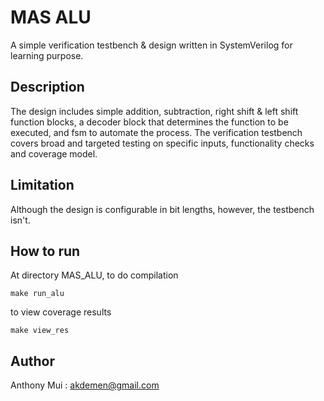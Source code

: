 # MAS ALU

A simple verification testbench & design written in SystemVerilog for learning purpose.

## Description

The design includes simple addition, subtraction, right shift & left shift function blocks, a decoder block that determines the function to be executed, and fsm to automate the process. The verification testbench covers broad and targeted testing on specific inputs, functionality checks and coverage model.

## Limitation

Although the design is configurable in bit lengths, however, the testbench isn't.

## How to run

At directory MAS_ALU, to do compilation
```
make run_alu
```
to view coverage results
```
make view_res
```

## Author

Anthony Mui : akdemen@gmail.com  
